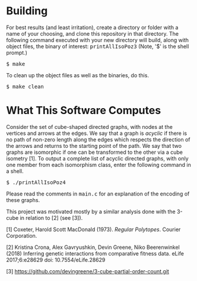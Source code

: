 # Building

For best results (and least irritation), create a directory or folder with a name of your choosing, and clone this repository in that directory.  The following command executed with your new directory will build, along with object files, the binary of interest: <tt>printAllIsoPoz3</tt>  (Note, '$' is the shell prompt.) 

<tt>$ make</tt>

To clean up the object files as well as the binaries, do this.

<tt>$ make clean</tt>

# What This Software Computes

Consider the set of cube-shaped directed graphs, with nodes at the vertices and arrows at the edges.  We say that a graph is <i>acyclic</i> if there is no path of non-zero length along the edges which respects the direction of the arrows and returns to the starting point of the path.  We say that two graphs are isomorphic if one can be transformed to the other via a cube isometry [1].  To output a complete list of acyclic directed graphs, with only one member from each isomorphism class, enter the following command in a shell. 

<tt>$ ./printAllIsoPoz4</tt>

Please read the comments in <tt>main.c</tt> for an explanation of the encoding of these graphs.

This project was motivated mostly by a similar analysis done with the 3-cube in relation to [2] (see [3]).

[1] Coxeter, Harold Scott MacDonald (1973). <i>Regular Polytopes</i>. Courier Corporation.

[2] Kristina Crona, Alex Gavryushkin, Devin Greene, Niko Beerenwinkel (2018) Inferring genetic interactions from comparative fitness data.  eLife 2017;6:e28629 doi: 10.7554/eLife.28629 

[3] https://github.com/devingreene/3-cube-partial-order-count.git

